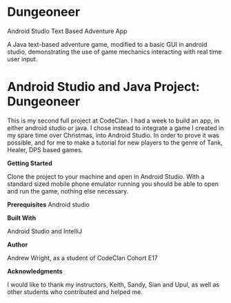 # Dungeoneer
Android Studio Text Based Adventure App

A Java text-based adventure game, modified to a basic GUI in android studio, demonstrating the use of game mechanics interacting with real time user input.

# Android Studio and Java Project: Dungeoneer
This is my second full project at CodeClan. I had a week to build an app, in either android studio or java. I chose instead to integrate a game I created in my spare time over Christmas, into Android Studio. In order to prove it was possible, and for me to make a tutorial for new players to the genre of Tank, Healer, DPS based games.


**Getting Started**

Clone the project to your machine and open in Android Studio. With a standard sized mobile phone emulator running you should be able to open and run the game, nothing else necessary.

**Prerequisites**
Android studio

**Built With**

Android Studio and IntelliJ

**Author**

Andrew Wright, as a student of CodeClan Cohort E17

**Acknowledgments**

I would like to thank my instructors, Keith, Sandy, Sian and Upul, as well as other students who contributed and helped me.
